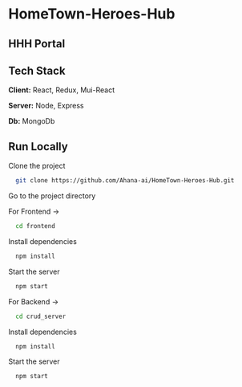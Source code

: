 # HomeTown-Heroes-Hub
## HHH Portal


## Tech Stack

**Client:** React, Redux, Mui-React

**Server:** Node, Express

**Db:** MongoDb


## Run Locally

Clone the project

```bash
  git clone https://github.com/Ahana-ai/HomeTown-Heroes-Hub.git
```

Go to the project directory

For Frontend ->

```bash
  cd frontend
```

Install dependencies

```bash
  npm install
```

Start the server

```bash
  npm start
```

For Backend ->

```bash
  cd crud_server
```

Install dependencies

```bash
  npm install
```

Start the server

```bash
  npm start
```

